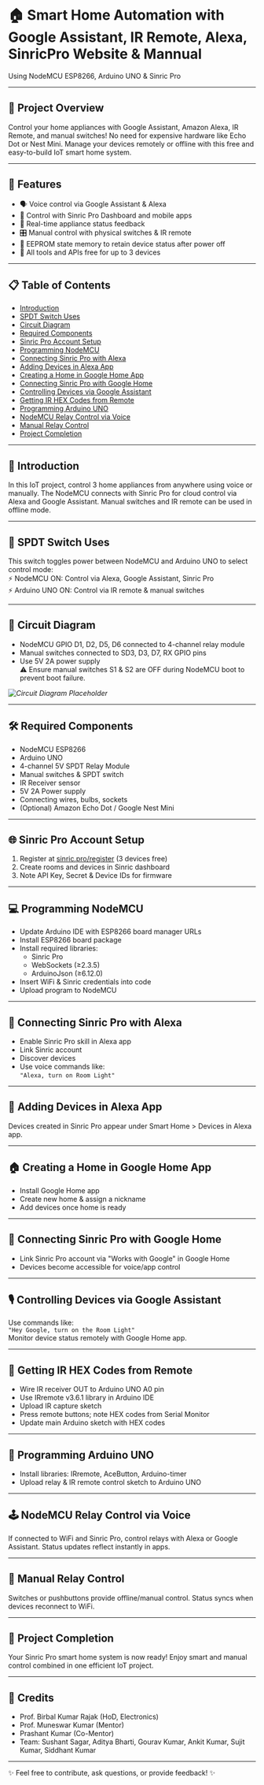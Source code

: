 # 🏠 Smart Home Automation with Google Assistant, IR Remote, Alexa, SinricPro Website & Mannual
Using NodeMCU ESP8266, Arduino UNO & Sinric Pro

---

## 🚀 Project Overview  
Control your home appliances with Google Assistant, Amazon Alexa, IR Remote, and manual switches! No need for expensive hardware like Echo Dot or Nest Mini. Manage your devices remotely or offline with this free and easy-to-build IoT smart home system.

---

## 🌟 Features  
- 🗣️ Voice control via Google Assistant & Alexa  
- 📱 Control with Sinric Pro Dashboard and mobile apps  
- 🔄 Real-time appliance status feedback  
- 🎛️ Manual control with physical switches & IR remote  
- 💾 EEPROM state memory to retain device status after power off  
- 💸 All tools and APIs free for up to 3 devices  

---

## 📋 Table of Contents  
- [Introduction](#-introduction)  
- [SPDT Switch Uses](#-spdt-switch-uses)  
- [Circuit Diagram](#-circuit-diagram)  
- [Required Components](#-required-components)  
- [Sinric Pro Account Setup](#-sinric-pro-account-setup)  
- [Programming NodeMCU](#-programming-nodemcu)  
- [Connecting Sinric Pro with Alexa](#-connecting-sinric-pro-with-alexa)  
- [Adding Devices in Alexa App](#-adding-devices-in-alexa-app)  
- [Creating a Home in Google Home App](#-creating-a-home-in-google-home-app)  
- [Connecting Sinric Pro with Google Home](#-connecting-sinric-pro-with-google-home)  
- [Controlling Devices via Google Assistant](#-controlling-devices-via-google-assistant)  
- [Getting IR HEX Codes from Remote](#-getting-ir-hex-codes-from-remote)  
- [Programming Arduino UNO](#-programming-arduino-uno)  
- [NodeMCU Relay Control via Voice](#-nodemcu-relay-control-via-voice)  
- [Manual Relay Control](#-manual-relay-control)  
- [Project Completion](#-project-completion)  

---

## 📖 Introduction  
In this IoT project, control 3 home appliances from anywhere using voice or manually. The NodeMCU connects with Sinric Pro for cloud control via Alexa and Google Assistant. Manual switches and IR remote can be used in offline mode.

---

## 🔀 SPDT Switch Uses  
This switch toggles power between NodeMCU and Arduino UNO to select control mode:  
⚡ NodeMCU ON: Control via Alexa, Google Assistant, Sinric Pro  
⚡ Arduino UNO ON: Control via IR remote & manual switches  

---

## 🔌 Circuit Diagram  
- NodeMCU GPIO D1, D2, D5, D6 connected to 4-channel relay module  
- Manual switches connected to SD3, D3, D7, RX GPIO pins  
- Use 5V 2A power supply  
⚠️ Ensure manual switches S1 & S2 are OFF during NodeMCU boot to prevent boot failure.  

*![Circuit Diagram Placeholder](.Circuit_Diagram.png)*  

---

## 🛠️ Required Components  
- NodeMCU ESP8266  
- Arduino UNO  
- 4-channel 5V SPDT Relay Module  
- Manual switches & SPDT switch  
- IR Receiver sensor  
- 5V 2A Power supply  
- Connecting wires, bulbs, sockets  
- (Optional) Amazon Echo Dot / Google Nest Mini  

---

## 🌐 Sinric Pro Account Setup  
1. Register at [sinric.pro/register](https://sinric.pro/register) (3 devices free)  
2. Create rooms and devices in Sinric dashboard  
3. Note API Key, Secret & Device IDs for firmware  

---

## 💻 Programming NodeMCU  
- Update Arduino IDE with ESP8266 board manager URLs  
- Install ESP8266 board package  
- Install required libraries:  
  - Sinric Pro  
  - WebSockets (≥2.3.5)  
  - ArduinoJson (≥6.12.0)  
- Insert WiFi & Sinric credentials into code  
- Upload program to NodeMCU  

---

## 📲 Connecting Sinric Pro with Alexa  
- Enable Sinric Pro skill in Alexa app  
- Link Sinric account  
- Discover devices  
- Use voice commands like:  
  `"Alexa, turn on Room Light"`  

---

## 📱 Adding Devices in Alexa App  
Devices created in Sinric Pro appear under Smart Home > Devices in Alexa app.

---

## 🏠 Creating a Home in Google Home App  
- Install Google Home app  
- Create new home & assign a nickname  
- Add devices once home is ready  

---

## 🔗 Connecting Sinric Pro with Google Home  
- Link Sinric Pro account via "Works with Google" in Google Home  
- Devices become accessible for voice/app control  

---

## 🎙️ Controlling Devices via Google Assistant  
Use commands like:  
`"Hey Google, turn on the Room Light"`  
Monitor device status remotely with Google Home app.

---

## 📡 Getting IR HEX Codes from Remote  
- Wire IR receiver OUT to Arduino UNO A0 pin  
- Use IRremote v3.6.1 library in Arduino IDE  
- Upload IR capture sketch  
- Press remote buttons; note HEX codes from Serial Monitor  
- Update main Arduino sketch with HEX codes  

---

## 🤖 Programming Arduino UNO  
- Install libraries: IRremote, AceButton, Arduino-timer  
- Upload relay & IR remote control sketch to Arduino UNO  

---

## 🕹️ NodeMCU Relay Control via Voice  
If connected to WiFi and Sinric Pro, control relays with Alexa or Google Assistant. Status updates reflect instantly in apps.

---

## 🔧 Manual Relay Control  
Switches or pushbuttons provide offline/manual control. Status syncs when devices reconnect to WiFi.

---

## 🎉 Project Completion  
Your Sinric Pro smart home system is now ready! Enjoy smart and manual control combined in one efficient IoT project.

---

## 👏 Credits  
- Prof. Birbal Kumar Rajak (HoD, Electronics)  
- Prof. Muneswar Kumar (Mentor)  
- Prashant Kumar (Co-Mentor)  
- Team: Sushant Sagar, Aditya Bharti, Gourav Kumar, Ankit Kumar, Sujit Kumar, Siddhant Kumar  

---

✨ Feel free to contribute, ask questions, or provide feedback! ✨

